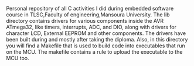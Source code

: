 Personal repository of all C activities I did during embedded software course in TLSC,Faculty of engineering,Mansoura University.
The lib directory contains drivers for various components inside the AVR ATmega32, like timers, interrupts, ADC, and DIO, along with drivers for character LCD, External EEPROM and other components. The drivers have been built during and mostly after taking the diploma. Also, in this directory you will find a Makefile that is used to build code into executables that run on the MCU. The makefile contains a rule to upload the executable to the MCU too.
